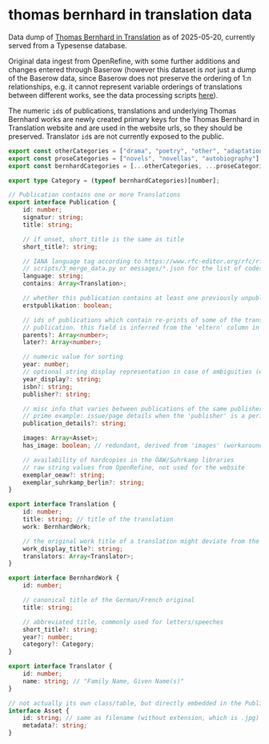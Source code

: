 # thomas bernhard in translation data

Data dump of [Thomas Bernhard in Translation](https://thomas-bernhard-translation.acdh.oeaw.ac.at/en/search) as of 2025-05-20, currently served from a Typesense database.

Original data ingest from OpenRefine, with some further additions and changes entered through Baserow (however this dataset is *not* just a dump of the Baserow data, since Baserow does not preserve the ordering of 1:n relationships, e.g. it cannot represent variable orderings of translations between different works, see the data processing scripts [here](https://github.com/acdh-oeaw/thomas-bernhard-in-translation/tree/develop/scripts)).

The numeric `id`s of publications, translations and underlying Thomas Bernhard works are newly created primary keys for the Thomas Bernhard in Translation website and are used in the website urls, so they should be preserved. Translator `id`s are not currently exposed to the public.

```typescript
export const otherCategories = ["drama", "poetry", "other", "adaptations"] as const;
export const proseCategories = ["novels", "novellas", "autobiography"] as const;
export const bernhardCategories = [...otherCategories, ...proseCategories] as const;

export type Category = (typeof bernhardCategories)[number];

// Publication contains one or more Translations
export interface Publication {
	id: number;
	signatur: string;
	title: string;

	// if unset, short_title is the same as title
	short_title?: string;

	// IANA language tag according to https://www.rfc-editor.org/rfc/rfc5646.html -- see
	// scripts/3_merge_data.py or messages/*.json for the list of codes used
	language: string;
	contains: Array<Translation>;

	// whether this publication contains at least one previously unpublished translation
	erstpublikation: boolean;

	// ids of publications which contain re-prints of some of the translations first published in this
	// publication. this field is inferred from the 'eltern' column in openrefine.
	parents?: Array<number>;
	later?: Array<number>;

	// numeric value for sorting
	year: number;
	// optional string display representation in case of ambiguities (e.g. "1984/85", "1989?")
	year_display?: string;
	isbn?: string;
	publisher?: string;

	// misc info that varies between publications of the same publisher
	// prime example: issue/page details when the 'publisher' is a periodical/magazine
	publication_details?: string;

	images: Array<Asset>;
	has_image: boolean; // redundant, derived from 'images' (workaround for https://github.com/typesense/typesense/issues/790)

	// availability of hardcopies in the ÖAW/Suhrkamp libraries
	// raw string values from OpenRefine, not used for the website
	exemplar_oeaw?: string;
	exemplar_suhrkamp_berlin?: string;
}

export interface Translation {
	id: number;
	title: string; // title of the translation
	work: BernhardWork;

	// the original work title of a translation might deviate from the canonical title of the original work, e.g. adding '(Auswahl)' etc.
	work_display_title?: string;
	translators: Array<Translator>;
}

export interface BernhardWork {
	id: number;

	// canonical title of the German/French original
	title: string;

	// abbreviated title, commonly used for letters/speeches
	short_title?: string;
	year?: number;
	category?: Category;
}

export interface Translator {
	id: number;
	name: string; // "Family Name, Given Name(s)"
}

// not actually its own class/table, but directly embedded in the Publication object
interface Asset {
	id: string; // same as filename (without extension, which is .jpg)
	metadata?: string;
}
```
